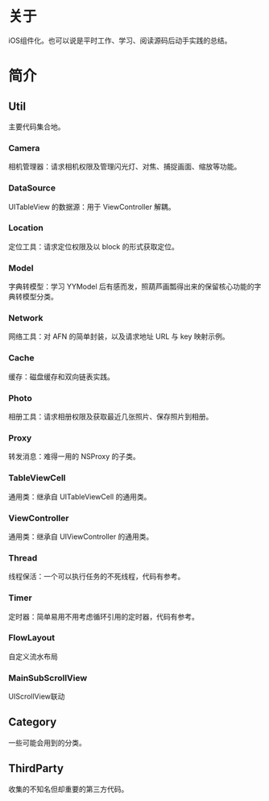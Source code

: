 # 关于
iOS组件化。也可以说是平时工作、学习、阅读源码后动手实践的总结。

# 简介
## Util
主要代码集合地。
### Camera
相机管理器：请求相机权限及管理闪光灯、对焦、捕捉画面、缩放等功能。
### DataSource
UITableView 的数据源：用于 ViewController 解耦。
### Location
定位工具：请求定位权限及以 block 的形式获取定位。
### Model
字典转模型：学习 YYModel 后有感而发，照葫芦画瓢得出来的保留核心功能的字典转模型分类。
### Network
网络工具：对 AFN 的简单封装，以及请求地址 URL 与 key 映射示例。
### Cache
缓存：磁盘缓存和双向链表实践。
### Photo
相册工具：请求相册权限及获取最近几张照片、保存照片到相册。
### Proxy
转发消息：难得一用的 NSProxy 的子类。
### TableViewCell
通用类：继承自 UITableViewCell 的通用类。
### ViewController
通用类：继承自 UIViewController 的通用类。
### Thread
线程保活：一个可以执行任务的不死线程，代码有参考。
### Timer
定时器：简单易用不用考虑循环引用的定时器，代码有参考。
### FlowLayout
自定义流水布局
### MainSubScrollView
UIScrollView联动
## Category
一些可能会用到的分类。

## ThirdParty
收集的不知名但却重要的第三方代码。



